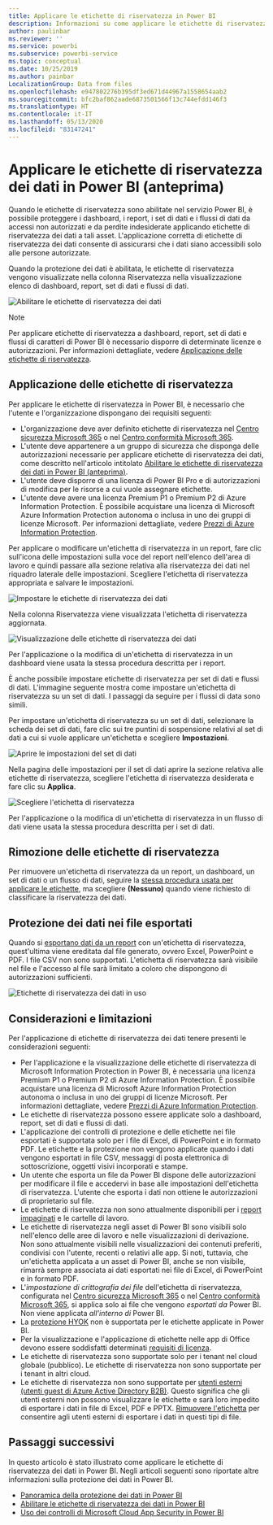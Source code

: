 ```yaml
---
title: Applicare le etichette di riservatezza in Power BI
description: Informazioni su come applicare le etichette di riservatezza dei dati in Power BI
author: paulinbar
ms.reviewer: ''
ms.service: powerbi
ms.subservice: powerbi-service
ms.topic: conceptual
ms.date: 10/25/2019
ms.author: painbar
LocalizationGroup: Data from files
ms.openlocfilehash: e947802276b395df3ed671d44967a1558654aab2
ms.sourcegitcommit: bfc2baf862aade6873501566f13c744efdd146f3
ms.translationtype: HT
ms.contentlocale: it-IT
ms.lasthandoff: 05/13/2020
ms.locfileid: "83147241"
---
```

# <a name="apply-data-sensitivity-labels-in-power-bi-preview"></a>Applicare le etichette di riservatezza dei dati in Power BI (anteprima)

Quando le etichette di riservatezza sono abilitate nel servizio Power BI, è possibile proteggere i dashboard, i report, i set di dati e i flussi di dati da accessi non autorizzati e da perdite indesiderate applicando etichette di riservatezza dei dati a tali asset. L'applicazione corretta di etichette di riservatezza dei dati consente di assicurarsi che i dati siano accessibili solo alle persone autorizzate.

Quando la protezione dei dati è abilitata, le etichette di riservatezza vengono visualizzate nella colonna Riservatezza nella visualizzazione elenco di dashboard, report, set di dati e flussi di dati.

![Abilitare le etichette di riservatezza dei dati](media/service-security-apply-data-sensitivity-labels/apply-data-sensitivity-labels-01.png)

> [!NOTE]
> Per applicare etichette di riservatezza a dashboard, report, set di dati e flussi di caratteri di Power BI è necessario disporre di determinate licenze e autorizzazioni. Per informazioni dettagliate, vedere [Applicazione delle etichette di riservatezza](#applying-sensitivity-labels).

## <a name="applying-sensitivity-labels"></a>Applicazione delle etichette di riservatezza

Per applicare le etichette di riservatezza in Power BI, è necessario che l'utente e l'organizzazione dispongano dei requisiti seguenti:

* L'organizzazione deve aver definito etichette di riservatezza nel [Centro sicurezza Microsoft 365](https://security.microsoft.com/) o nel [Centro conformità Microsoft 365](https://compliance.microsoft.com/).
* L'utente deve appartenere a un gruppo di sicurezza che disponga delle autorizzazioni necessarie per applicare etichette di riservatezza dei dati, come descritto nell'articolo intitolato [Abilitare le etichette di riservatezza dei dati in Power BI (anteprima)](../admin/service-security-enable-data-sensitivity-labels.md#enable-data-sensitivity-labels).
* L'utente deve disporre di una licenza di Power BI Pro e di autorizzazioni di modifica per le risorse a cui vuole assegnare etichette. 
* L'utente deve avere una licenza Premium P1 o Premium P2 di Azure Information Protection. È possibile acquistare una licenza di Microsoft Azure Information Protection autonoma o inclusa in uno dei gruppi di licenze Microsoft. Per informazioni dettagliate, vedere [Prezzi di Azure Information Protection](https://azure.microsoft.com/pricing/details/information-protection/).

Per applicare o modificare un'etichetta di riservatezza in un report, fare clic sull'icona delle impostazioni sulla voce del report nell'elenco dell'area di lavoro e quindi passare alla sezione relativa alla riservatezza dei dati nel riquadro laterale delle impostazioni. Scegliere l'etichetta di riservatezza appropriata e salvare le impostazioni.

![Impostare le etichette di riservatezza dei dati](media/service-security-apply-data-sensitivity-labels/apply-data-sensitivity-labels-02.png)

Nella colonna Riservatezza viene visualizzata l'etichetta di riservatezza aggiornata. 

![Visualizzazione delle etichette di riservatezza dei dati](media/service-security-apply-data-sensitivity-labels/apply-data-sensitivity-labels-03.png)

Per l'applicazione o la modifica di un'etichetta di riservatezza in un dashboard viene usata la stessa procedura descritta per i report. 

È anche possibile impostare etichette di riservatezza per set di dati e flussi di dati. L'immagine seguente mostra come impostare un'etichetta di riservatezza su un set di dati. I passaggi da seguire per i flussi di data sono simili.

Per impostare un'etichetta di riservatezza su un set di dati, selezionare la scheda dei set di dati, fare clic sui tre puntini di sospensione relativi al set di dati a cui si vuole applicare un'etichetta e scegliere **Impostazioni**.

![Aprire le impostazioni del set di dati](media/service-security-apply-data-sensitivity-labels/apply-data-sensitivity-labels-05.png)

Nella pagina delle impostazioni per il set di dati aprire la sezione relativa alle etichette di riservatezza, scegliere l'etichetta di riservatezza desiderata e fare clic su **Applica**.

![Scegliere l'etichetta di riservatezza](media/service-security-apply-data-sensitivity-labels/apply-data-sensitivity-labels-06.png)

Per l'applicazione o la modifica di un'etichetta di riservatezza in un flusso di dati viene usata la stessa procedura descritta per i set di dati.

## <a name="removing-sensitivity-labels"></a>Rimozione delle etichette di riservatezza
Per rimuovere un'etichetta di riservatezza da un report, un dashboard, un set di dati o un flusso di dati, seguire la [stessa procedura usata per applicare le etichette](#applying-sensitivity-labels), ma scegliere **(Nessuno)** quando viene richiesto di classificare la riservatezza dei dati. 

## <a name="data-protection-in-exported-files"></a>Protezione dei dati nei file esportati

Quando si [esportano dati da un report](https://docs.microsoft.com/power-bi/consumer/end-user-export) con un'etichetta di riservatezza, quest'ultima viene ereditata dal file generato, ovvero Excel, PowerPoint e PDF. I file CSV non sono supportati. L'etichetta di riservatezza sarà visibile nel file e l'accesso al file sarà limitato a coloro che dispongono di autorizzazioni sufficienti.

![Etichette di riservatezza dei dati in uso](media/service-security-apply-data-sensitivity-labels/apply-data-sensitivity-labels-04b.png)

## <a name="considerations-and-limitations"></a>Considerazioni e limitazioni

Per l'applicazione di etichette di riservatezza dei dati tenere presenti le considerazioni seguenti:

* Per l'applicazione e la visualizzazione delle etichette di riservatezza di Microsoft Information Protection in Power BI, è necessaria una licenza Premium P1 o Premium P2 di Azure Information Protection. È possibile acquistare una licenza di Microsoft Azure Information Protection autonoma o inclusa in uno dei gruppi di licenze Microsoft. Per informazioni dettagliate, vedere [Prezzi di Azure Information Protection](https://azure.microsoft.com/pricing/details/information-protection/).
* Le etichette di riservatezza possono essere applicate solo a dashboard, report, set di dati e flussi di dati.
* L'applicazione dei controlli di protezione e delle etichette nei file esportati è supportata solo per i file di Excel, di PowerPoint e in formato PDF. Le etichette e la protezione non vengono applicate quando i dati vengono esportati in file CSV, messaggi di posta elettronica di sottoscrizione, oggetti visivi incorporati e stampe.
* Un utente che esporta un file da Power BI dispone delle autorizzazioni per modificare il file e accedervi in base alle impostazioni dell'etichetta di riservatezza. L'utente che esporta i dati non ottiene le autorizzazioni di proprietario sul file. 
* Le etichette di riservatezza non sono attualmente disponibili per i [report impaginati]( https://docs.microsoft.com/power-bi/paginated-reports-report-builder-power-bi) e le cartelle di lavoro. 
* Le etichette di riservatezza negli asset di Power BI sono visibili solo nell'elenco delle aree di lavoro e nelle visualizzazioni di derivazione. Non sono attualmente visibili nelle visualizzazioni dei contenuti preferiti, condivisi con l'utente, recenti o relativi alle app. Si noti, tuttavia, che un'etichetta applicata a un asset di Power BI, anche se non visibile, rimarrà sempre associata ai dati esportati nei file di Excel, di PowerPoint e in formato PDF.
* L'*impostazione di crittografia dei file* dell'etichetta di riservatezza, configurata nel [Centro sicurezza Microsoft 365](https://security.microsoft.com/) o nel [Centro conformità Microsoft 365](https://compliance.microsoft.com/), si applica solo ai file che vengono *esportati da* Power BI. Non viene applicata *all'interno di* Power BI.
* La [protezione HYOK](https://docs.microsoft.com/azure/information-protection/configure-adrms-restrictions) non è supportata per le etichette applicate in Power BI.
* Per la visualizzazione e l'applicazione di etichette nelle app di Office devono essere soddisfatti determinati [requisiti di licenza](https://docs.microsoft.com/microsoft-365/compliance/get-started-with-sensitivity-labels#subscription-and-licensing-requirements-for-sensitivity-labels).
* Le etichette di riservatezza sono supportate solo per i tenant nel cloud globale (pubblico). Le etichette di riservatezza non sono supportate per i tenant in altri cloud.
* Le etichette di riservatezza non sono supportate per [utenti esterni (utenti guest di Azure Active Directory B2B)](../admin/service-admin-azure-ad-b2b.md). Questo significa che gli utenti esterni non possono visualizzare le etichette e sarà loro impedito di esportare i dati in file di Excel, PDF e PPTX. [Rimuovere l'etichetta](#removing-sensitivity-labels) per consentire agli utenti esterni di esportare i dati in questi tipi di file.

## <a name="next-steps"></a>Passaggi successivi

In questo articolo è stato illustrato come applicare le etichette di riservatezza dei dati in Power BI. Negli articoli seguenti sono riportate altre informazioni sulla protezione dei dati in Power BI. 

* [Panoramica della protezione dei dati in Power BI](../admin/service-security-data-protection-overview.md)
* [Abilitare le etichette di riservatezza dei dati in Power BI](../admin/service-security-enable-data-sensitivity-labels.md)
* [Uso dei controlli di Microsoft Cloud App Security in Power BI](../admin/service-security-using-microsoft-cloud-app-security-controls.md)